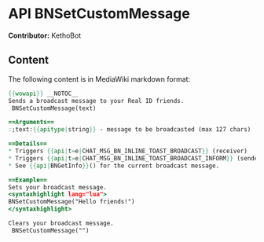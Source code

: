# API BNSetCustomMessage

**Contributor:** KethoBot

## Content

The following content is in MediaWiki markdown format:

```mediawiki
{{wowapi}} __NOTOC__
Sends a broadcast message to your Real ID friends.
 BNSetCustomMessage(text)

==Arguments==
:;text:{{apitype|string}} - message to be broadcasted (max 127 chars)

==Details==
* Triggers {{api|t=e|CHAT_MSG_BN_INLINE_TOAST_BROADCAST}} (receiver)
* Triggers {{api|t=e|CHAT_MSG_BN_INLINE_TOAST_BROADCAST_INFORM}} (sender) <font color="#F6ADC6">"Your broadcast has been sent."</font>
* See {{api|BNGetInfo}}() for the current broadcast message.

==Example==
Sets your broadcast message.
<syntaxhighlight lang="lua">
BNSetCustomMessage("Hello friends!")
</syntaxhighlight>

Clears your broadcast message.
 BNSetCustomMessage("")
```